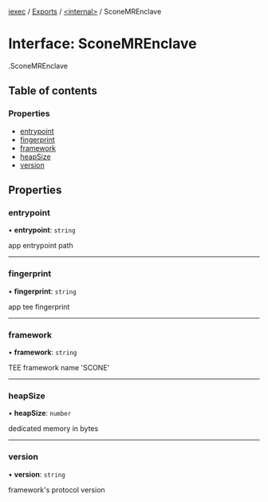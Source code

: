 [iexec](../README.md) / [Exports](../modules.md) / [<internal\>](../modules/internal_.md) / SconeMREnclave

# Interface: SconeMREnclave

[<internal>](../modules/internal_.md).SconeMREnclave

## Table of contents

### Properties

- [entrypoint](internal_.SconeMREnclave.md#entrypoint)
- [fingerprint](internal_.SconeMREnclave.md#fingerprint)
- [framework](internal_.SconeMREnclave.md#framework)
- [heapSize](internal_.SconeMREnclave.md#heapsize)
- [version](internal_.SconeMREnclave.md#version)

## Properties

### entrypoint

• **entrypoint**: `string`

app entrypoint path

---

### fingerprint

• **fingerprint**: `string`

app tee fingerprint

---

### framework

• **framework**: `string`

TEE framework name 'SCONE'

---

### heapSize

• **heapSize**: `number`

dedicated memory in bytes

---

### version

• **version**: `string`

framework's protocol version

